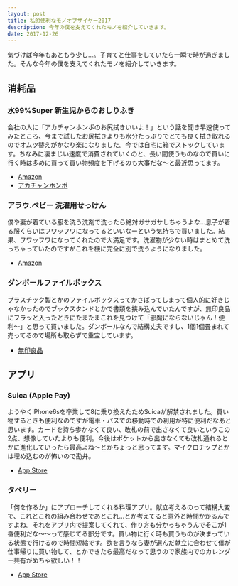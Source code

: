 ```yaml
---
layout: post
title: 私的便利なモノオブザイヤー2017
description: 今年の僕を支えてくれたモノを紹介していきます。
date: 2017-12-26
---
```


気づけば今年もあともう少し…。子育てと仕事をしていたら一瞬で時が過ぎました。そんな今年の僕を支えてくれたモノを紹介していきます。

## 消耗品

### 水99%Super 新生児からのおしりふき

会社の人に「アカチャンホンポのお尻拭きいいよ！」という話を聞き早速使ってみたところ、今まで試したお尻拭きよりも水分たっぷりでとても良く拭き取れるのでオムツ替えがかなり楽になりました。今では自宅に箱でストックしています。ちなみに凄まじい速度で消費されていくのと、長い間使うものなので買いに行く時は多めに買って買い物頻度を下げるのも大事だな〜と最近思ってます。

*   [Amazon](http://amzn.to/2p3lUs0)
*   [アカチャンホンポ](http://akachan.omni7.jp/detail/567003100)

### アラウ.ベビー 洗濯用せっけん

僕や妻が着ている服を洗う洗剤で洗ったら絶対ガサガサしちゃうよな…息子が着る服くらいはフワッフワになってるといいなーという気持ちで買いました。結果、フワッフワになってくれたので大満足です。洗濯物が少ない時はまとめて洗っちゃっていたのですがこれを機に完全に別で洗うようになりました。

*   [Amazon](http://amzn.to/2DlWlpl)

### ダンボールファイルボックス

プラスチック製とかのファイルボックスってかさばってしまって個人的に好きじゃなかったのでブックスタンドとかで書類を挟み込んでいたんですが、無印良品にフラッと入ったときにたまたまこれを見つけて「邪魔にならないじゃん！便利〜」と思って買いました。ダンボールなんで結構丈夫ですし、1個1個畳まれて売ってるので場所も取らずで重宝しています。

*   [無印良品](https://www.muji.net/store/cmdty/detail/4550002081355)

## アプリ

### Suica (Apple Pay)

ようやくiPhone6sを卒業して8に乗り換えたためSuicaが解禁されました。買い物するときも便利なのですが電車・バスでの移動時での利用が特に便利だなあと思います。カードを持ち歩かなくて良い、改札の前で出さなくて良いというこの2点、想像していたよりも便利。今後はポケットから出さなくても改札通れるとかに進化していったら最高よね〜とかちょっと思ってます。マイクロチップとかは埋め込むのが怖いので勘弁。

*   [App Store](https://itunes.apple.com/jp/app/id1156875272)

### タベリー

「何を作るか」にアプローチしてくれる料理アプリ。献立考えるのって結構大変で、これとこれの組み合わせであとこれ…とか考えてると意外と時間かかるんですよね。それをアプリ内で提案してくれて、作り方も分かっちゃうんでそこが1番便利だな〜〜って感じてる部分です。買い物に行く時も買うものが決まっている状態で行けるので時間短縮です。欲を言うなら妻が選んだ献立に合わせて僕が仕事帰りに買い物して、とかできたら最高だなって思うので家族内でのカレンダー共有がめちゃ欲しい！！

*   [App Store](https://itunes.apple.com/jp/app/id1296166080)
